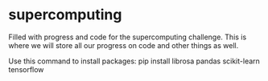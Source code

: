 # supercomputing
Filled with progress and code for the supercomputing challenge. This is where we will store all our progress on code and other things as well.

Use this command to install packages:
pip install librosa pandas scikit-learn tensorflow
